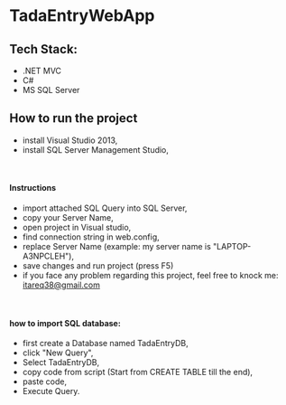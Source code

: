 # TadaEntryWebApp

## Tech Stack:
 * .NET MVC
 * C#
 * MS SQL Server
 
## How to run the project
 * install Visual Studio 2013,
 * install SQL Server Management Studio,
<br>

#### Instructions
 * import attached SQL Query into SQL Server, 
 * copy your Server Name,
 * open project in Visual studio,
 * find connection string in web.config,
 * replace Server Name (example: my server name is "LAPTOP-A3NPCLEH"),
 * save changes and run project (press F5)
 * if you face any problem regarding this project, feel free to knock me: itareq38@gmail.com

<br>

#### how to import SQL database:
* first create a Database named TadaEntryDB,
* click "New Query",
* Select TadaEntryDB,
* copy code from script (Start from CREATE TABLE till the end),
* paste code,
* Execute Query.

